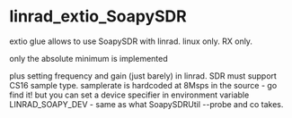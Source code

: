# linrad_extio_SoapySDR
extio glue allows to use SoapySDR with linrad. linux only. RX only.

only the absolute minimum is implemented

plus setting frequency and gain (just barely) in linrad.
SDR must support CS16 sample type.
samplerate is hardcoded at 8Msps in the source - go find it!
but you can set a device specifier in environment variable LINRAD_SOAPY_DEV - same as what SoapySDRUtil --probe and co takes.
